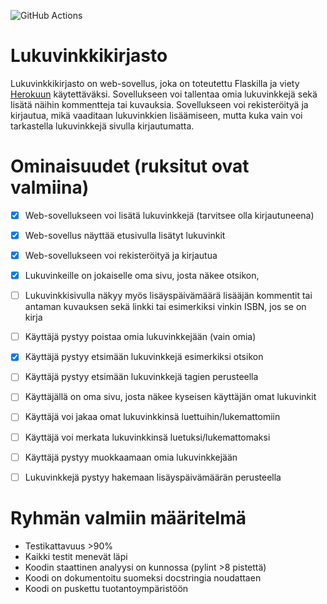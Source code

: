 ![GitHub Actions](https://github.com/MillaKelhu/lukuvinkkikirjasto/workflows/CI/badge.svg)

# Lukuvinkkikirjasto
Lukuvinkkikirjasto on web-sovellus, joka on toteutettu Flaskilla ja viety [Herokuun](https://ryhma4ohtu2021miniproject.herokuapp.com/) käytettäväksi.
Sovellukseen voi tallentaa omia lukuvinkkejä sekä lisätä näihin kommentteja tai kuvauksia.
Sovellukseen voi rekisteröityä ja kirjautua, mikä vaaditaan lukuvinkkien lisäämiseen, mutta kuka vain voi tarkastella lukuvinkkejä sivulla kirjautumatta.

# Ominaisuudet (ruksitut ovat valmiina)

- [x] Web-sovellukseen voi lisätä lukuvinkkejä (tarvitsee olla kirjautuneena)
- [x] Web-sovellus näyttää etusivulla lisätyt lukuvinkit
- [x] Web-sovellukseen voi rekisteröityä ja kirjautua
- [x] Lukuvinkeille on jokaiselle oma sivu, josta näkee otsikon, 
- [ ] Lukuvinkkisivulla näkyy myös lisäyspäivämäärä lisääjän kommentit tai antaman kuvauksen sekä linkki tai esimerkiksi vinkin ISBN, jos se on kirja
- [ ] Käyttäjä pystyy poistaa omia lukuvinkkejään (vain omia)
- [x] Käyttäjä pystyy etsimään lukuvinkkejä esimerkiksi otsikon
- [ ] Käyttäjä pystyy etsimään lukuvinkkejä tagien perusteella
- [ ] Käyttäjällä on oma sivu, josta näkee kyseisen käyttäjän omat lukuvinkit
- [ ] Käyttäjä voi jakaa omat lukuvinkkinsä luettuihin/lukemattomiin
- [ ] Käyttäjä voi merkata lukuvinkkinsä luetuksi/lukemattomaksi
- [ ] Käyttäjä pystyy muokkaamaan omia lukuvinkkejään
- [ ] Lukuvinkkejä pystyy hakemaan lisäyspäivämäärän perusteella


# Ryhmän valmiin määritelmä
- Testikattavuus >90%
- Kaikki testit menevät läpi
- Koodin staattinen analyysi on kunnossa (pylint >8 pistettä)
- Koodi on dokumentoitu suomeksi docstringia noudattaen
- Koodi on puskettu tuotantoympäristöön
